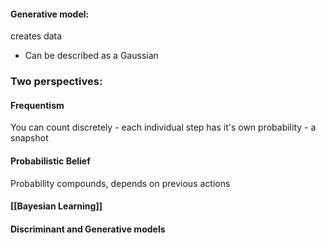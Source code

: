 #### Generative model:
creates data
- Can be described as a Gaussian

### Two perspectives:
#### Frequentism
You can count discretely - each individual step has it's own probability - a snapshot
#### Probabilistic Belief
Probability compounds, depends on previous actions

#### [[Bayesian Learning]]

#### Discriminant and Generative models

